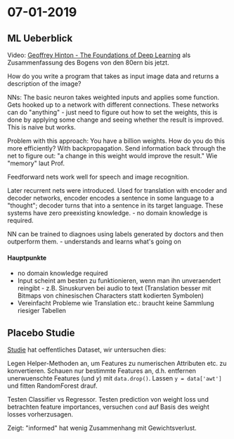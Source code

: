 # 07-01-2019

<!--TOC-->

## ML Ueberblick

Video: [Geoffrey Hinton - The Foundations of Deep Learning][1] als Zusammenfassung des Bogens von den 80ern bis jetzt.

How do you write a program that takes as input image data and returns a description of the image?

NNs: The basic neuron takes weighted inputs and applies some function. Gets hooked up to a network with different connections. These networks can do "anything" - just need to figure out how to set the weights, this is done by applying some change and seeing whether the result is improved. This is naive but works.

Problem with this approach: You have a billion weights. How do you do this more efficiently? With backpropagation. Send information back through the net to figure out: "a change in this weight would improve the result." Wie "memory" laut Prof.

Feedforward nets work well for speech and image recognition.

Later recurrent nets were introduced. Used for translation with encoder and decoder networks, encoder encodes a sentence in some language to a "thought"; decoder turns that into a sentence in its target language. These systems have zero preexisting knowledge. - no domain knowledge is required.

NN can be trained to diagnoes using labels generated by doctors and then outperform them. - understands and learns what's going on

#### Hauptpunkte

* no domain knowledge required
* Input scheint am besten zu funktionieren, wenn man ihn unveraendert reingibt - z.B. Sinuskurven bei audio to text (Translation besser mit Bitmaps von chinesischen Characters statt kodierten Symbolen)
* Vereinfacht Probleme wie Translation etc.: braucht keine Sammlung riesiger Tabellen

## Placebo Studie

[Studie][2] hat oeffentliches Dataset, wir untersuchen dies:

Legen Helper-Methoden an, um Features zu numerischen Attributen etc. zu konvertieren. Schauen nur bestimmte Features an, d.h. entfernen unerwuenschte Features (und $y$) mit `data.drop()`. Lassen `y = data['awt']` und fitten RandomForest drauf. 

Testen Classifier vs Regressor. Testen prediction von weight loss und betrachten feature importances, versuchen `cond` auf Basis des weight losses vorherzusagen. 

Zeigt: "informed" hat wenig Zusammenhang mit Gewichtsverlust. 

[1]: https://www.youtube.com/watch?v=zl99IZvW7rE
[2]: https://dash.harvard.edu/bitstream/handle/1/3196007/langer_excersiseplaceboeffect.pdf?sequence=1
